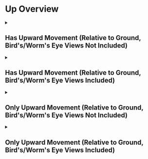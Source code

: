 # Up Overview

<details>
<summary><h2>Has Upward Movement (Relative to Ground, Bird's/Worm's Eye Views Not Included)</h2></summary>


<h3>🔵 Label Name:</h3>
<code>has_up_wrt_ground</code>


<h3>📖 Definition:</h3>
Does the camera move upward (not tilting up) in the scene?

<details>
<summary><h4> Question (Definition)</h4></summary>

- Is the camera moving upward in the scene?

- Is the camera moving upward?

- Is the camera moving upward, creating a noticeable vertical parallax effect?

- Is the camera moving upward (not tilting up) in the scene, creating a noticeable vertical parallax effect?

- Does the camera move in the upward direction relative to the ground?

- Is the camera rising through the space?

- Is the camera performing a pedestal up?

- Is the camera elevating upward?

- Is the camera moving vertically upward?

- Does the shot feature a clear upward motion of the camera?

- Is the camera's movement progressing upward rather than downward?

- Is the upward motion of the camera clear in this shot?

- Does the camera travel upward in space, rather than tilting up?

</details>

<details>
<summary><h4> Alternative Question</h4></summary>

- Is the camera ascending in the scene?

- Does the perspective shift upward rather than relying on tilt?

- Is the camera physically traveling upward instead of rotating?

- Is the camera rising, creating a strong sense of vertical movement?

</details>

<details>
<summary><h4> Prompt (Definition)</h4></summary>

- A shot where the camera rises upward, rather than tilting up.

- A video where the camera travels upward, creating noticeable vertical parallax.

- A scene where the camera moves physically upward instead of tilting.

- A tracking shot where the camera moves upward relative to the ground plane.

- A shot where the camera moves straight up, maintaining a sense of vertical motion.

- A video where the camera moves upward (not tilting up) in the scene.

- A shot where the camera is moving upward within the scene.

- A video where the camera moves upward, creating a noticeable vertical parallax effect.

- A shot where the camera moves in the upward direction relative to the ground.

- A video where the camera rises through space.

- A scene where the camera performs a pedestal up.

- A video where the camera elevates vertically.

- A shot where the camera moves vertically upward.

- The camera elevates upward, moving vertically in the scene.

- A video where the camera progresses upward rather than downward.

- A shot where the upward motion of the camera is clearly visible.

- A video where the camera travels upward in space rather than tilting up.

</details>

<details>
<summary><h4> Alternative Prompt</h4></summary>

- A scene where the shot features a clear upward motion of the camera.

- A shot where the camera pedestal moves straight up.

- A video where the camera moves in an upward direction within the scene.

- A shot where the camera rises rather than tilting up.

- A video where the camera progresses upward, creating depth.

- A scene where the camera moves up rather than down.

- A shot where the perspective shifts upward dynamically.

- A video where the camera maintains a continuous upward movement.

</details>

<h4>🟢 Positive:</h4>
<code>self.cam_motion.up and self.cam_setup.camera_angle_start not in ['bird_eye_angle', 'worm_eye_angle', 'unknown']</code>

<h4>🔴 Negative:</h4>
<code>not self.cam_motion.up and self.steadiness not in ['unsteady', 'very_unsteady'] and self.cam_setup.camera_angle_start not in ['bird_eye_angle', 'worm_eye_angle', 'unknown']</code>

<details>
<summary><h4>🔴 Negative (Easy)</h4></summary>

- <b>moving_down</b>: <code>self.cam_motion.camera_movement in ['major_simple','major_complex'] and self.cam_motion.camera_up_down == 'down' and self.cam_setup.camera_angle_start not in ['bird_eye_angle', 'worm_eye_angle', 'unknown'] and self.cam_motion.steadiness not in ['unsteady','very_unsteady']</code>

</details>

<details>
<summary><h4>🔴 Negative (Hard)</h4></summary>

- <b>tilting_up</b>: <code>self.cam_motion.camera_movement in ['major_simple','major_complex'] and self.cam_motion.camera_up_down != 'up' and self.cam_motion.camera_tilt == 'up' and self.cam_setup.camera_angle_start not in ['bird_eye_angle', 'worm_eye_angle', 'unknown'] and self.cam_motion.steadiness not in ['unsteady','very_unsteady']</code>

</details>

</details>

<details>
<summary><h2>Has Upward Movement (Relative to Ground, Bird's/Worm's Eye Views Included)</h2></summary>


<h3>🔵 Label Name:</h3>
<code>has_up_wrt_ground_birds_worms_included</code>


<h3>📖 Definition:</h3>
Does the camera move upward (not tilting up) in the scene, or move east if it's a bird's eye view, or move west if it's a worm's eye view?

<details>
<summary><h4> Question (Definition)</h4></summary>

- Does the camera move upward (not tilting up) in the scene, or move right if it's a bird's eye view, or move left if it's a worm's eye view?

- Is the camera moving upward in the scene (east in a bird's eye view or west in a worm's eye view)?

</details>

<details>
<summary><h4> Alternative Question</h4></summary>

- Is the camera moving upward in the scene?

- Is the camera moving upward?

- Is the camera moving upward (not tilting up) in the scene, creating a noticeable vertical parallax effect?

- Is the upward motion of the camera clear in this shot?

- Does the camera travel upward in space, rather than tilting up?

- Is the camera ascending in the scene?

- Does the camera move in the upward direction relative to the ground?

- Is the camera's movement progressing upward rather than downward?

- Is the camera rising through the space?

- Does the shot feature a clear upward motion of the camera?

- Does the perspective shift upward rather than relying on tilt?

- Is the camera physically traveling upward instead of rotating?

- Is the camera rising, creating a strong sense of vertical movement?

</details>

<details>
<summary><h4> Prompt (Definition)</h4></summary>

- A video where the camera moves upward (not tilting up) in the scene or moves east in a bird's eye view or west in a worm's eye view.

- A video where the camera moves upward (not tilting up) in the scene or moves east in a bird's eye view or west in a worm's eye view, creating a noticeable vertical parallax effect.

- A tracking shot where the camera moves upward (not tilting up) relative to the ground plane.

</details>

<details>
<summary><h4> Alternative Prompt</h4></summary>

- A shot where the camera moves upward, not tilting up.

- A shot where the camera rises upward, rather than tilting up.

- A video where the camera travels upward, creating noticeable vertical parallax.

- A scene where the camera moves physically upward instead of tilting.

- A video where the camera moves in an upward direction within the scene.

- A shot where the camera rises rather than tilting up.

- A video where the camera progresses upward, creating depth.

- A scene where the camera moves up rather than down.

- A shot where the perspective shifts upward dynamically.

- A video where the camera maintains a continuous upward movement.

</details>

<h4>🟢 Positive:</h4>
<code>self.cam_motion.up</code>

<h4>🔴 Negative:</h4>
<code>not self.cam_motion.up and self.steadiness not in ['unsteady', 'very_unsteady']</code>

<details>
<summary><h4>🔴 Negative (Easy)</h4></summary>

- <b>moving_down</b>: <code>self.cam_motion.camera_movement in ['major_simple','major_complex'] and self.cam_motion.camera_up_down == 'down' and self.cam_motion.steadiness not in ['unsteady','very_unsteady']</code>

</details>

<details>
<summary><h4>🔴 Negative (Hard)</h4></summary>

- <b>tilting_up</b>: <code>self.cam_motion.camera_movement in ['major_simple'] and self.cam_motion.camera_up_down != 'up' and self.cam_motion.camera_tilt == 'up' and self.cam_motion.steadiness not in ['unsteady','very_unsteady']</code>

</details>

</details>

<details>
<summary><h2>Only Upward Movement (Relative to Ground, Bird's/Worm's Eye Views Not Included)</h2></summary>


<h3>🔵 Label Name:</h3>
<code>only_up_wrt_ground</code>


<h3>📖 Definition:</h3>
Does the camera only move upward (not tilting up) with respect to the ground?

<details>
<summary><h4> Question (Definition)</h4></summary>

- Is the camera only moving upward with respect to the ground?

- Is the camera only moving upward without tilting up relative to the ground?

- Is the camera only rising with respect to the ground?

- Is the camera only performing a pedestal up (not tilting up) relative to the ground?

</details>

<details>
<summary><h4> Alternative Question</h4></summary>

- Is the camera only moving upward in the scene?

- Is the camera only moving upward (not tilting up) in the scene, creating a noticeable vertical parallax effect?

- Relative to ground, is upward motion the only camera movement in this shot?

- Does the camera travel only upward in space, rather than tilting up?

- Is the camera exclusively moving upward in the scene?

- Does the camera move straight up without any other motion?

- Is the camera's motion restricted to only upward movement?

- Does the tracking movement involve only an upward rise?

- Is the camera moving up without any horizontal or rotational adjustments?

</details>

<details>
<summary><h4> Prompt (Definition)</h4></summary>

- A video where the camera only moves upward (not tilting up) relative to the ground.

- A shot where the camera moves straight up with respect to the ground without any other motion.

- A video where the camera exclusively moves upward relative to the ground plane, creating a noticeable vertical parallax effect.

- A scene where the camera moves only upward relative to the ground, avoiding tilting or other motions.

- The camera is only performing a pedestal up with respect to the ground.

- The camera is only rising with respect to the ground.

</details>

<details>
<summary><h4> Alternative Prompt</h4></summary>

- A tracking shot where the camera moves upward without incorporating other movement types.

- A shot where the upward motion is the only movement present in the scene.

- A shot where the camera moves strictly upward without horizontal or rotational movement.

- A video where the camera rises in a single direction without any other adjustments.

- A scene where the camera moves up without shifting horizontally.

- A video where the camera strictly maintains upward movement with no deviation.

- A shot where the tracking movement is purely upward with no other motion.

- A scene where the only movement present is the camera rising vertically.

</details>

<h4>🟢 Positive:</h4>
<code>self.cam_motion.up and self.cam_motion.camera_movement in ['major_simple'] and self.cam_motion.check_if_no_motion(exclude=['up_down']) and self.cam_motion.steadiness in ['smooth', 'very_smooth'] and self.cam_setup.camera_angle_start not in ['bird_eye_angle', 'worm_eye_angle', 'unknown']</code>

<h4>🔴 Negative:</h4>
<code>not (self.cam_motion.up and self.cam_motion.check_if_no_motion(exclude=['up_down'])) and self.cam_setup.camera_angle_start not in ['bird_eye_angle', 'worm_eye_angle', 'unknown']</code>

<details>
<summary><h4>🔴 Negative (Easy)</h4></summary>

- <b>moving_down</b>: <code>self.cam_motion.camera_movement in ['major_simple','major_complex'] and self.cam_motion.camera_up_down == 'down' and self.cam_setup.camera_angle_start not in ['bird_eye_angle', 'worm_eye_angle', 'unknown']</code>

</details>

<details>
<summary><h4>🔴 Negative (Hard)</h4></summary>

- <b>tilting_up</b>: <code>self.cam_motion.camera_movement in ['major_simple'] and self.cam_motion.camera_up_down != 'up' and self.cam_motion.camera_tilt == 'up' and self.cam_setup.camera_angle_start not in ['bird_eye_angle', 'worm_eye_angle', 'unknown']</code>

- <b>compound_motion_with_up</b>: <code>self.cam_motion.camera_movement in ['major_simple'] and self.cam_motion.camera_up_down == 'up' and not self.cam_motion.check_if_no_motion(exclude=['up_down']) and self.cam_setup.camera_angle_start not in ['bird_eye_angle', 'worm_eye_angle', 'unknown']</code>

</details>

</details>

<details>
<summary><h2>Only Upward Movement (Relative to Ground, Bird's/Worm's Eye Views Included)</h2></summary>


<h3>🔵 Label Name:</h3>
<code>only_up_wrt_ground_birds_worms_included</code>


<h3>📖 Definition:</h3>
Does the camera move only upward (not tilting up) in the scene, or only eastward in a bird's eye view, or only westward in a worm's eye view?

<details>
<summary><h4> Question (Definition)</h4></summary>

- Does the camera move only upward (not tilting up) in the scene, or only rightward in a bird's eye view, or only leftward in a worm's eye view?

- Does the camera move only upward (not tilting up) in the scene, or only move east if it's a bird's eye view, or only move west if it's a worm's eye view?

- Is the camera only moving upward in the scene (east in a bird's eye view or west in a worm's eye view)?

</details>

<details>
<summary><h4> Alternative Question</h4></summary>

- Is the camera only moving upward in the scene?

- Is the camera only moving upward?

- Is the camera only moving upward (not tilting up) in the scene, creating a noticeable vertical parallax effect?

- Is upward motion the only camera movement in this shot?

- Does the camera travel only upward in space, rather than tilting up?

- Is the camera moving exclusively upward in the scene?

- Does the camera rise in a straight upward direction without other motions?

- Is the only movement in this shot an upward motion?

- Does the scene feature a camera that only moves upward without horizontal or rotational movement?

- Is the camera's motion restricted to a single upward direction?

- Does the tracking movement solely involve rising upward?

- Is the camera free from horizontal or rotational movement while going upward?

</details>

<details>
<summary><h4> Prompt (Definition)</h4></summary>

- A video where the camera moves only upward (not tilting up) in the scene, or only east in a bird's eye view or west in a worm's eye view.

- A video where the camera only moves upward (not tilting up) in the scene or moves east in a bird's eye view or west in a worm's eye view.

- A video where the camera only moves upward (not tilting up) in the scene or moves east in a bird's eye view or west in a worm's eye view, creating a noticeable vertical parallax effect.

- A tracking shot where the camera only moves upward (not tilting up) relative to the ground plane.

</details>

<details>
<summary><h4> Alternative Prompt</h4></summary>

- A shot where the camera rises upward without shifting horizontally.

- A video where the camera moves up with no other directional changes.

- A scene where the camera elevates while maintaining a strict vertical trajectory.

- A video where the camera strictly maintains upward movement without deviation.

- A shot where the upward motion is the only movement present in the scene.

- A video where the camera only moves upward in the scene.

- A shot where the camera moves exclusively upward without any other motion.

- A video where the camera moves only upward (not tilting up), creating a noticeable vertical parallax effect.

- A scene where upward motion is the only camera movement present.

- A shot where the camera travels only upward in space, rather than tilting up.

- A video where the camera rises in a straight upward direction without horizontal or rotational movement.

- A scene where the camera moves upward without any additional motion.

- A tracking shot where the camera's movement is restricted to a single upward direction.

- A shot where the tracking movement solely involves rising upward.

- A video where the camera is free from horizontal or rotational movement while going upward.

- A scene where the only movement present is the upward motion of the camera.

- A video where the camera maintains strict upward motion with no deviation.

</details>

<h4>🟢 Positive:</h4>
<code>self.cam_motion.up and self.cam_motion.camera_movement in ['major_simple'] and self.cam_motion.check_if_no_motion(exclude=['up_down']) and self.cam_motion.steadiness in ['smooth', 'very_smooth']</code>

<h4>🔴 Negative:</h4>
<code>not (self.cam_motion.up and self.cam_motion.check_if_no_motion(exclude=['up_down']))</code>

<details>
<summary><h4>🔴 Negative (Easy)</h4></summary>

- <b>moving_down</b>: <code>self.cam_motion.camera_movement in ['major_simple','major_complex'] and self.cam_motion.camera_up_down == 'down'</code>

</details>

<details>
<summary><h4>🔴 Negative (Hard)</h4></summary>

- <b>tilting_up</b>: <code>self.cam_motion.camera_movement in ['major_simple','major_complex'] and self.cam_motion.camera_up_down != 'up' and self.cam_motion.camera_tilt == 'up'</code>

- <b>compound_motion_with_up</b>: <code>self.cam_motion.camera_movement in ['major_simple'] and self.cam_motion.camera_up_down == 'up' and not self.cam_motion.check_if_no_motion(exclude=['up_down'])</code>

</details>

</details>
